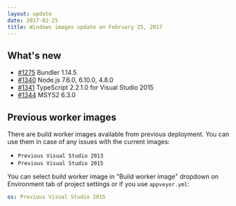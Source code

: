 ```yaml
---
layout: update
date: 2017-02-25
title: Windows images update on February 25, 2017
---
```


## What's new

* [#1275](https://github.com/appveyor/ci/issues/1275) Bundler 1.14.5
* [#1340](https://github.com/appveyor/ci/issues/1340) Node.js 7.6.0, 6.10.0, 4.8.0
* [#1341](https://github.com/appveyor/ci/issues/1341) TypeScript 2.2.1.0 for Visual Studio 2015
* [#1344](https://github.com/appveyor/ci/issues/1344) MSYS2 6.3.0

## Previous worker images

There are build worker images available from previous deployment. You can use them in case of any issues with the current images:

* `Previous Visual Studio 2013`
* `Previous Visual Studio 2015`

You can select build worker image in "Build worker image" dropdown on Environment tab of project settings or if you use `appveyor.yml`:

```yaml
os: Previous Visual Studio 2015
```
